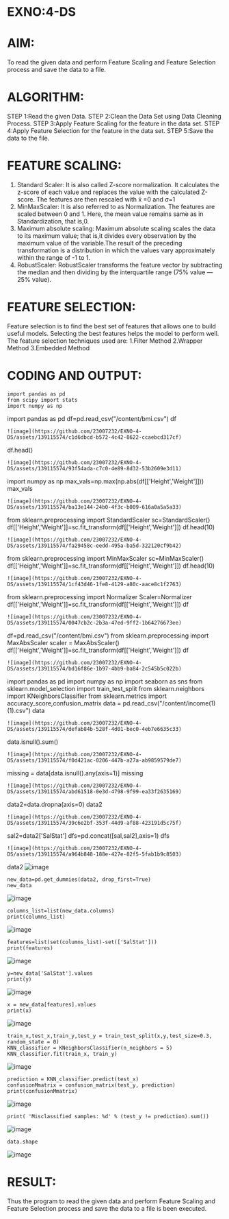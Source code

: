 # EXNO:4-DS
# AIM:
To read the given data and perform Feature Scaling and Feature Selection process and save the
data to a file.

# ALGORITHM:
STEP 1:Read the given Data.
STEP 2:Clean the Data Set using Data Cleaning Process.
STEP 3:Apply Feature Scaling for the feature in the data set.
STEP 4:Apply Feature Selection for the feature in the data set.
STEP 5:Save the data to the file.

# FEATURE SCALING:
1. Standard Scaler: It is also called Z-score normalization. It calculates the z-score of each value and replaces the value with the calculated Z-score. The features are then rescaled with x̄ =0 and σ=1
2. MinMaxScaler: It is also referred to as Normalization. The features are scaled between 0 and 1. Here, the mean value remains same as in Standardization, that is,0.
3. Maximum absolute scaling: Maximum absolute scaling scales the data to its maximum value; that is,it divides every observation by the maximum value of the variable.The result of the preceding transformation is a distribution in which the values vary approximately within the range of -1 to 1.
4. RobustScaler: RobustScaler transforms the feature vector by subtracting the median and then dividing by the interquartile range (75% value — 25% value).

# FEATURE SELECTION:
Feature selection is to find the best set of features that allows one to build useful models. Selecting the best features helps the model to perform well.
The feature selection techniques used are:
1.Filter Method
2.Wrapper Method
3.Embedded Method

# CODING AND OUTPUT:
 ```
import pandas as pd
from scipy import stats
import numpy as np
```
 import pandas as pd
df=pd.read_csv("/content/bmi.csv")
df
```
![image](https://github.com/23007232/EXNO-4-DS/assets/139115574/c1d6dbcd-b572-4c42-8622-ccaebcd317cf)

```
df.head()
```
![image](https://github.com/23007232/EXNO-4-DS/assets/139115574/93f54ada-c7c0-4e89-8d32-53b2609e3d11)
```
import numpy as np
max_vals=np.max(np.abs(df[['Height','Weight']]))
max_vals
```
![image](https://github.com/23007232/EXNO-4-DS/assets/139115574/ba13e144-24b0-4f3c-b009-616a0a5a5a33)
```
from sklearn.preprocessing import StandardScaler
sc=StandardScaler()
df[['Height','Weight']]=sc.fit_transform(df[['Height','Weight']])
df.head(10)
```
![image](https://github.com/23007232/EXNO-4-DS/assets/139115574/fa29458c-eedd-495a-ba5d-322120cf9b42)
```
from sklearn.preprocessing import MinMaxScaler
sc=MinMaxScaler()
df[['Height','Weight']]=sc.fit_transform(df[['Height','Weight']])
df.head(10)
```
![image](https://github.com/23007232/EXNO-4-DS/assets/139115574/1cf43d46-1fe8-4129-a80c-aace8c1f2763)
```
from sklearn.preprocessing import Normalizer
Scaler=Normalizer
df[['Height','Weight']]=sc.fit_transform(df[['Height','Weight']])
df
```
![image](https://github.com/23007232/EXNO-4-DS/assets/139115574/0047cb2c-2b3a-47ed-9ff2-1b64276673ee)
```
df=pd.read_csv("/content/bmi.csv")
from sklearn.preprocessing import MaxAbsScaler
scaler = MaxAbsScaler()
df[['Height','Weight']]=sc.fit_transform(df[['Height','Weight']])
df
```
![image](https://github.com/23007232/EXNO-4-DS/assets/139115574/bd16f86e-1b97-4bb9-ba84-2c545b5c022b)
```
import pandas as pd
import numpy as np
import seaborn as sns
from sklearn.model_selection import train_test_split
from sklearn.neighbors import KNeighborsClassifier
from sklearn.metrics import accuracy_score,confusion_matrix
data = pd.read_csv("/content/income(1) (1).csv")
data
```
![image](https://github.com/23007232/EXNO-4-DS/assets/139115574/defab84b-528f-4d01-bec0-4eb7e6635c33)
```
data.isnull().sum()
```
![image](https://github.com/23007232/EXNO-4-DS/assets/139115574/f0d421ac-0206-447b-a27a-ab9859579de7)
```
missing = data[data.isnull().any(axis=1)]
missing
```
![image](https://github.com/23007232/EXNO-4-DS/assets/139115574/abd61518-0e3d-4798-9f99-ea33f2635169)

```
data2=data.dropna(axis=0)
data2
```
![image](https://github.com/23007232/EXNO-4-DS/assets/139115574/39c6e2bf-353f-44d9-af88-423191d5c75f)
```
sal2=data2['SalStat']
dfs=pd.concat([sal,sal2],axis=1)
dfs
```
![image](https://github.com/23007232/EXNO-4-DS/assets/139115574/a964b848-188e-427e-82f5-5fab1b9c8503)
```
data2
![image](https://github.com/23007232/EXNO-4-DS/assets/139115574/6e1b254f-4baa-4660-8b87-7bc1864812d5)
```
new_data=pd.get_dummies(data2, drop_first=True)
new_data
```

![image](https://github.com/23007232/EXNO-4-DS/assets/139115574/7d864a7c-c1f6-4d78-aa80-1398806a20a1)
```
columns_list=list(new_data.columns)
print(columns_list)
```

![image](https://github.com/23007232/EXNO-4-DS/assets/139115574/f63f436c-be09-41dd-809e-6e31c3219f48)
```
features=list(set(columns_list)-set(['SalStat']))
print(features)
```

![image](https://github.com/23007232/EXNO-4-DS/assets/139115574/c13ff556-835e-4b8c-9b02-dbfd12dd5f5c)
```
y=new_data['SalStat'].values
print(y)
```

![image](https://github.com/23007232/EXNO-4-DS/assets/139115574/dcd6c3ad-bbc0-4a79-ae3c-8aeb0978ff59)

```
x = new_data[features].values
print(x)
```

![image](https://github.com/23007232/EXNO-4-DS/assets/139115574/47fd2a3f-8393-4f6f-9a46-ad52d6dd088d)
```
train_x,test_x,train_y,test_y = train_test_split(x,y,test_size=0.3, random_state = 0)
KNN_classifier = KNeighborsClassifier(n_neighbors = 5)
KNN_classifier.fit(train_x, train_y)
```

![image](https://github.com/23007232/EXNO-4-DS/assets/139115574/12c623fe-67b6-4db8-aca2-2b15f02c3e39)

```
prediction = KNN_classifier.predict(test_x)
confusionMmatrix = confusion_matrix(test_y, prediction)
print(confusionMmatrix)
```

![image](https://github.com/23007232/EXNO-4-DS/assets/139115574/30a8a88d-f809-432d-83eb-bcf529a04e15)
```
print( 'Misclassified samples: %d' % (test_y != prediction).sum())
```

![image](https://github.com/23007232/EXNO-4-DS/assets/139115574/af63f87a-7c2e-4997-b629-30458fcf831a)
```
data.shape
```

![image](https://github.com/23007232/EXNO-4-DS/assets/139115574/caddb12e-7af9-4c89-9f55-3a0fdefa2eda)

# RESULT:
Thus the program to read the given data and perform Feature Scaling and Feature Selection process and save the data to a file is been executed.
